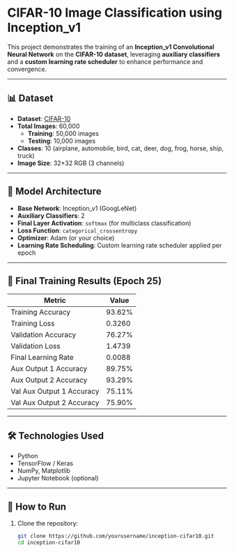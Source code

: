 # CIFAR-10 Image Classification using Inception_v1

This project demonstrates the training of an **Inception_v1 Convolutional Neural Network** on the **CIFAR-10 dataset**, leveraging **auxiliary classifiers** and a **custom learning rate scheduler** to enhance performance and convergence.

---

## 📊 Dataset

- **Dataset**: [CIFAR-10](https://www.cs.toronto.edu/~kriz/cifar.html)
- **Total Images**: 60,000
  - **Training**: 50,000 images
  - **Testing**: 10,000 images
- **Classes**: 10 (airplane, automobile, bird, cat, deer, dog, frog, horse, ship, truck)
- **Image Size**: 32×32 RGB (3 channels)

---

## 🧠 Model Architecture

- **Base Network**: Inception_v1 (GoogLeNet)
- **Auxiliary Classifiers**: 2
- **Final Layer Activation**: `softmax` (for multiclass classification)
- **Loss Function**: `categorical_crossentropy`
- **Optimizer**: Adam (or your choice)
- **Learning Rate Scheduling**: Custom learning rate scheduler applied per epoch

---

## 🏁 Final Training Results (Epoch 25)

| Metric                         | Value    |
|-------------------------------|----------|
| Training Accuracy             | 93.62%   |
| Training Loss                 | 0.3260   |
| Validation Accuracy           | 76.27%   |
| Validation Loss               | 1.4739   |
| Final Learning Rate           | 0.0088   |
| Aux Output 1 Accuracy         | 89.75%   |
| Aux Output 2 Accuracy         | 93.29%   |
| Val Aux Output 1 Accuracy     | 75.11%   |
| Val Aux Output 2 Accuracy     | 75.90%   |

---

## 🛠️ Technologies Used

- Python
- TensorFlow / Keras
- NumPy, Matplotlib
- Jupyter Notebook (optional)

---

## 🚀 How to Run

1. Clone the repository:
   ```bash
   git clone https://github.com/yourusername/inception-cifar10.git
   cd inception-cifar10
